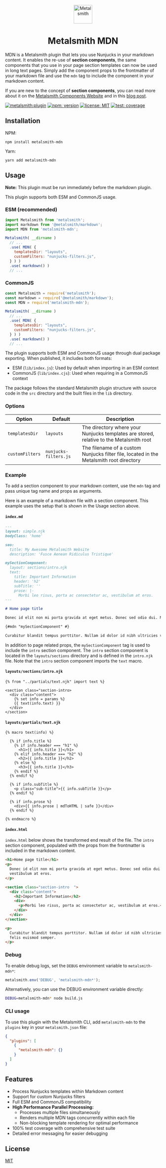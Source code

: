 <p align="center">
  <img alt="Metalsmith" src="https://www.glinka.co/assets/images/m+n.svg" width="60" />
</p>
<h1 align="center">
  Metalsmith MDN
</h1>

MDN is a Metalsmith plugin that lets you use Nunjucks in your markdown content. It enables the re-use of **section components**, the same components that you use in your page section templates can now be used in long text pages. Simply add the component props to the frontmatter of your markdown file and use the `mdn` tag to include the component in your markdown content.

If you are new to the concept of **section components**, you can read more about it on the [Metalsmith Components Website](https://metalsmith-components.netlify.app/) and in this [blog post](https://www.glinka.co/blog/building-flexible-page-layouts/).

[![metalsmith:plugin][metalsmith-badge]][metalsmith-url]
[![npm: version][npm-badge]][npm-url]
[![license: MIT][license-badge]][license-url]
[![test: coverage][coverage-badge]][coverage-url]

## Installation

NPM:

```
npm install metalsmith-mdn
```

Yarn:

```
yarn add metalsmith-mdn
```

## Usage

**Note:** This plugin must be run immediately before the markdown plugin.

This plugin supports both ESM and CommonJS usage.

### ESM (recommended)

```js
import Metalsmith from 'metalsmith';
import markdown from '@metalsmith/markdown';
import MDN from 'metalsmith-mdn';

Metalsmith( __dirname )
  // ...
  .use( MDN( {
    templatesDir: "layouts",
    customFilters: "nunjucks-filters.js",
  } ) )
  .use( markdown() )
  // ...
```

### CommonJS

```js
const Metalsmith = require('metalsmith');
const markdown = require('@metalsmith/markdown');
const MDN = require('metalsmith-mdn');

Metalsmith( __dirname )
  // ...
  .use( MDN( {
    templatesDir: "layouts",
    customFilters: "nunjucks-filters.js",
  } ) )
  .use( markdown() )
  // ...
```

The plugin supports both ESM and CommonJS usage through dual package exporting. When published, it includes both formats:
- ESM (`lib/index.js`): Used by default when importing in an ESM context
- CommonJS (`lib/index.cjs`): Used when requiring in a CommonJS context

The package follows the standard Metalsmith plugin structure with source code in the `src` directory and the built files in the `lib` directory.

### Options

| Option | Default | Description |
|--------|---------|-------------|
| `templatesDir` | `layouts` | The directory where your Nunjucks templates are stored, relative to the Metalsmith root |
| `customFilters` | `nunjucks-filters.js` | The filename of a custom Nunjucks filter file, located in the Metalsmith root directory |

### Example

To add a section component to your markdown content, use the `mdn` tag and pass unique tag name and props as arguments.

Here is an example of a markdown file with a section component. This example uses the setup that is shown in the Usage section above.

#### `index.md`

```markdown
---
layout: simple.njk
bodyClass: 'home'

seo:
  title: My Awesome Metalsmith Website
  description: 'Fusce Aenean Ridiculus Tristique'

mySectionComponent:
  layout: sections/intro.njk
  text:
    title: Important Information
    header: 'h2'
    subTitle: ''
    prose: |-
      Morbi leo risus, porta ac consectetur ac, vestibulum at eros.
---

# Home page title

Donec id elit non mi porta gravida at eget metus. Donec sed odio dui. Morbi leo risus, porta ac consectetur ac, vestibulum at eros.

{#mdn "mySectionComponent" #}

Curabitur blandit tempus porttitor. Nullam id dolor id nibh ultricies vehicula ut id elit. Vestibulum id ligula porta felis euismod semper.
```

In addition to page related props, the `mySectionComponent` tag is used to include the `intro` section component. The `intro` section component is located in the `layouts/sections` directory and is defined in the `intro.njk` file. Note that the `intro` section component imports the `text` macro.

#### `layouts/sections/intro.njk`

```nunjucks
{% from "../partials/text.njk" import text %}

<section class="section-intro>
  <div class="content">
    {% set info = params %}
    {{ text(info.text) }}
  </div>
</section>
```

#### `layouts/partials/text.njk`

```nunjucks
{% macro text(info) %}

  {% if info.title %}
    {% if info.header === "h1" %}
      <h1>{{ info.title }}</h1>
    {% elif info.header === "h2" %}
      <h2>{{ info.title }}</h2>
    {% else %}
      <h3>{{ info.title }}</h3>
    {% endif %}
  {% endif %}

  {% if info.subTitle %}
    <p class="sub-title">{{ info.subTitle }}</p>
  {% endif %}

  {% if info.prose %}
    <div>{{ info.prose | mdToHTML | safe }}</div>
  {% endif %}

{% endmacro %}
```

#### `index.html`

`index.html` below shows the transformed end result of the file. The `intro` section component, populated with the props from the frontmatter is included in the markdown content.

```html
<h1>Home page title</h1>
<p>
  Donec id elit non mi porta gravida at eget metus. Donec sed odio dui. Morbi leo risus, porta ac consectetur ac,
  vestibulum at eros.
</p>

<section class="section-intro  ">
  <div class="content">
    <h2>Important Information</h2>
    <div>
      <p>Morbi leo risus, porta ac consectetur ac, vestibulum at eros.</p>
    </div>
  </div>
</section>

<p>
  Curabitur blandit tempus porttitor. Nullam id dolor id nibh ultricies vehicula ut id elit. Vestibulum id ligula porta
  felis euismod semper.
</p>
```

### Debug

To enable debug logs, set the `DEBUG` environment variable to `metalsmith-mdn*`:

```js
metalsmith.env('DEBUG', 'metalsmith-mdn*');
```

Alternatively, you can use the DEBUG environment variable directly:

```bash
DEBUG=metalsmith-mdn* node build.js
```

### CLI usage

To use this plugin with the Metalsmith CLI, add `metalsmith-mdn` to the `plugins` key in your `metalsmith.json` file:

```json
{
  "plugins": [
    {
      "metalsmith-mdn": {}
    }
  ]
}
```

## Features

- Process Nunjucks templates within Markdown content
- Support for custom Nunjucks filters
- Full ESM and CommonJS compatibility
- **High Performance Parallel Processing:**
  - Processes multiple files simultaneously
  - Renders multiple MDN tags concurrently within each file
  - Non-blocking template rendering for optimal performance
- 100% test coverage with comprehensive test suite
- Detailed error messaging for easier debugging

## License

[MIT](LICENSE)

[npm-badge]: https://img.shields.io/npm/v/metalsmith-mdn.svg
[npm-url]: https://www.npmjs.com/package/metalsmith-mdn
[metalsmith-badge]: https://img.shields.io/badge/metalsmith-plugin-green.svg?longCache=true
[metalsmith-url]: https://metalsmith.io
[license-badge]: https://img.shields.io/github/license/wernerglinka/metalsmith-mdn
[license-url]: LICENSE
[coverage-badge]: https://img.shields.io/badge/test%20coverage-100%25-brightgreen
[coverage-url]: #
